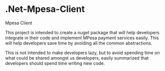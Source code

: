 # .Net-Mpesa-Client
Mpesa Client

This project is intended to create a nuget package that will help developers integrate in their code and implement MPesa payment services easily.
This will help developers save time by avoiding all the common abstractions.

This is not intended to make developers lazy, but to avoid spending time on what could be shared amongst us developers, easily summarized that developers should 
spend time writing new code.
